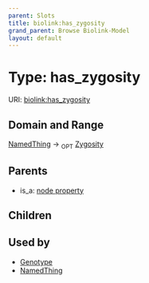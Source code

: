 ```yaml
---
parent: Slots
title: biolink:has_zygosity
grand_parent: Browse Biolink-Model
layout: default
---
```


# Type: has_zygosity




URI: [biolink:has_zygosity](https://w3id.org/biolink/vocab/has_zygosity)

## Domain and Range

[NamedThing](NamedThing.md) ->  <sub>OPT</sub> [Zygosity](Zygosity.md)

## Parents

 *  is_a: [node property](node_property.md)

## Children


## Used by

 * [Genotype](Genotype.md)
 * [NamedThing](NamedThing.md)
